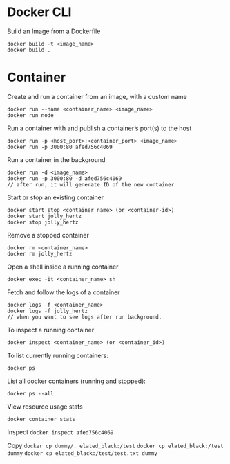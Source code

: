 # Docker CLI

Build an Image from a Dockerfile

    docker build -t <image_name>
    docker build .



# Container

Create and run a container from an image, with a custom name

    docker run --name <container_name> <image_name>
    docker run node

Run a container with and publish a container’s port(s) to the host

    docker run -p <host_port>:<container_port> <image_name>
    docker run -p 3000:80 afed756c4069


Run a container in the background

    docker run -d <image_name> 
    docker run -p 3000:80 -d afed756c4069
    // after run, it will generate ID of the new container

Start or stop an existing container

    docker start|stop <container_name> (or <container-id>)
    docker start jolly_hertz
    docker stop jolly_hertz

Remove a stopped container

    docker rm <container_name>
    docker rm jolly_hertz

Open a shell inside a running container

    docker exec -it <container_name> sh

Fetch and follow the logs of a container

    docker logs -f <container_name>
    docker logs -f jolly_hertz
    // when you want to see logs after run background.

To inspect a running container

    docker inspect <container_name> (or <container_id>)

To list currently running containers:

    docker ps

List all docker containers (running and stopped):

    docker ps --all

View resource usage stats

    docker container stats

Inspect
`docker inspect afed756c4069`

Copy 
`docker cp dummy/. elated_black:/test`
`docker cp elated_black:/test dummy`
`docker cp elated_black:/test/test.txt dummy`
